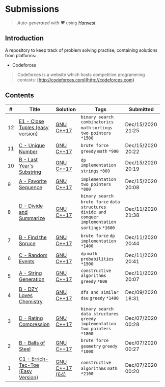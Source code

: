 Submissions
======================
> *Auto-generated with ❤ using [Harwest](https://github.com/nileshsah/harwest-tool)*

## Introduction

A repository to keep track of problem solving practise, containing solutions from platforms:
* Codeforces
> Codeforces is a website which hosts competitive programming contests: [http://codeforces.com](http://codeforces.com)

## Contents

| # | Title | Solution | Tags | Submitted |
|---| ----- | -------- | ---- | --------- |
12 | [E1 - Close Tuples (easy version)](https://codeforces.com/contest/1462/problem/E1) | [GNU C++17](./codeforces\1462\E1.cpp) | `binary search` `combinatorics` `math` `sortings` `two pointers` `*1500` | Dec/15/2020 21:25 | 
11 | [C - Unique Number](https://codeforces.com/contest/1462/problem/C) | [GNU C++17](./codeforces\1462\C.cpp) | `brute force` `greedy` `math` `*900` | Dec/15/2020 20:22 | 
10 | [B - Last Year's Substring](https://codeforces.com/contest/1462/problem/B) | [GNU C++17](./codeforces\1462\B.cpp) | `dp` `implementation` `strings` `*800` | Dec/15/2020 20:19 | 
9 | [A - Favorite Sequence](https://codeforces.com/contest/1462/problem/A) | [GNU C++17](./codeforces\1462\A.cpp) | `implementation` `two pointers` `*800` | Dec/15/2020 20:08 | 
8 | [D - Divide and Summarize](https://codeforces.com/contest/1461/problem/D) | [GNU C++17](./codeforces\1461\D.cpp) | `binary search` `brute force` `data structures` `divide and conquer` `implementation` `sortings` `*1600` | Dec/11/2020 21:38 | 
7 | [B - Find the Spruce](https://codeforces.com/contest/1461/problem/B) | [GNU C++17](./codeforces\1461\B.cpp) | `brute force` `dp` `implementation` `*1400` | Dec/11/2020 20:44 | 
6 | [C - Random Events](https://codeforces.com/contest/1461/problem/C) | [GNU C++17](./codeforces\1461\C.cpp) | `dp` `math` `probabilities` `*1500` | Dec/11/2020 20:41 | 
5 | [A - String Generation](https://codeforces.com/contest/1461/problem/A) | [GNU C++17](./codeforces\1461\A.cpp) | `constructive algorithms` `greedy` `*800` | Dec/11/2020 20:07 | 
4 | [B - DZY Loves Chemistry](https://codeforces.com/contest/445/problem/B) | [GNU C++17](./codeforces\445\B.cpp) | `dfs and similar` `dsu` `greedy` `*1400` | Dec/09/2020 18:31 | 
3 | [D - Rating Compression](https://codeforces.com/contest/1450/problem/D) | [GNU C++17](./codeforces\1450\D.cpp) | `binary search` `data structures` `greedy` `implementation` `two pointers` `*1800` | Dec/07/2020 00:28 | 
2 | [B - Balls of Steel](https://codeforces.com/contest/1450/problem/B) | [GNU C++17](./codeforces\1450\B.cpp) | `brute force` `geometry` `greedy` `*1000` | Dec/07/2020 00:27 | 
1 | [C1 - Errich-Tac-Toe (Easy Version)](https://codeforces.com/contest/1450/problem/C1) | [GNU C++17 (64)](./codeforces\1450\C1.cpp) | `constructive algorithms` `math` `*2100` | Dec/07/2020 00:20 | 